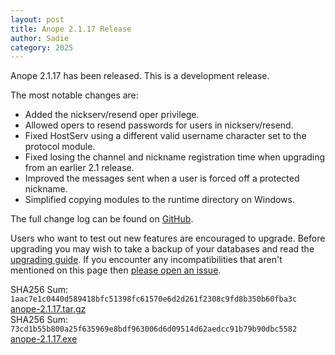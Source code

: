 ```yaml
---
layout: post
title: Anope 2.1.17 Release
author: Sadie
category: 2025
---
```


Anope 2.1.17 has been released. This is a development release.

The most notable changes are:

* Added the nickserv/resend oper privilege.
* Allowed opers to resend passwords for users in nickserv/resend.
* Fixed HostServ using a different valid username character set to the protocol module.
* Fixed losing the channel and nickname registration time when upgrading from an earlier 2.1 release.
* Improved the messages sent when a user is forced off a protected nickname.
* Simplified copying modules to the runtime directory on Windows.

The full change log can be found on [GitHub](https://github.com/anope/anope/compare/2.1.16...2.1.17).

Users who want to test out new features are encouraged to upgrade. Before upgrading you may wish to take a backup of your databases and read the [upgrading guide](/upgrading.html). If you encounter any incompatibilities that aren't mentioned on this page then [please open an issue](https://github.com/anope/website/issues/new).

SHA256 Sum: `1aac7e1c0440d589418bfc51398fc61570e6d2d261f2308c9fd8b350b60fba3c` [anope-2.1.17.tar.gz](https://github.com/anope/anope/archive/refs/tags/2.1.17.tar.gz)
\
SHA256 Sum: `73cd1b55b800a25f635969e8bdf963006d6d09514d62aedcc91b79b90dbc5582` [anope-2.1.17.exe](https://github.com/anope/anope/releases/download/2.1.17/anope-2.1.17.exe)
